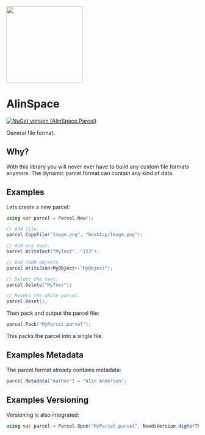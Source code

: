 <img src="https://github.com/onixion/AlinSpace.Parcel/blob/main/Assets/Icon.png" width="200" height="200">

# AlinSpace
[![NuGet version (AlinSpace.Parcel)](https://img.shields.io/nuget/v/AlinSpace.Parcel.svg?style=flat-square)](https://www.nuget.org/packages/AlinSpace.Parcel/)

General file format.

## Why?

With this library you will never ever have to build any custom file formats anymore. The dynamic parcel format can contain any kind of data.

## Examples

Lets create a new parcel:

```csharp
using var parcel = Parcel.New();

// Add file.
parcel.CopyFile("Image.png", "Desktop/Image.png");

// Add any text.
parcel.WriteText("MyText", "123");

// Add JSON objects.
parcel.WriteJson<MyObject>("MyObject");

// Delets the text.
parcel.Delete("MyText");

// Resets the whole parcel.
parcel.Reset();
```

Then pack and output the parcel file:

```csharp
parcel.Pack("MyParcel.parcel");
```

This packs the parcel into a single file.

## Examples Metadata

The parcel format already contains metadata:

```csharp
parcel.Metadata["Author"] = "Alin Andersen";
```

## Examples Versioning

Versioning is also integrated:

```csharp
using var parcel = Parcel.Open("MyParcel.parcel", NeedsVersion.HigherThan("1.0.2"));
```
